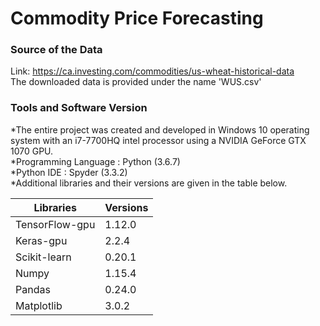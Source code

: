 # Commodity Price Forecasting

### Source of the Data
Link: https://ca.investing.com/commodities/us-wheat-historical-data <br/>
The downloaded data is provided under the name 'WUS.csv'

### Tools and Software Version
*The entire project was created and developed in Windows 10 operating system with an
 i7-7700HQ intel processor using a NVIDIA GeForce GTX 1070 GPU.  
*Programming Language : Python (3.6.7)  
*Python IDE : Spyder (3.3.2)  
*Additional libraries and their versions are given in the table below.

| Libraries| Versions |
| -------------  | ------------- |
|TensorFlow-gpu  | 1.12.0        |
| Keras-gpu      |2.2.4          |
|Scikit-learn  | 0.20.1       |
| Numpy      |1.15.4         |
|Pandas  | 0.24.0       |
| Matplotlib     |3.0.2          |


